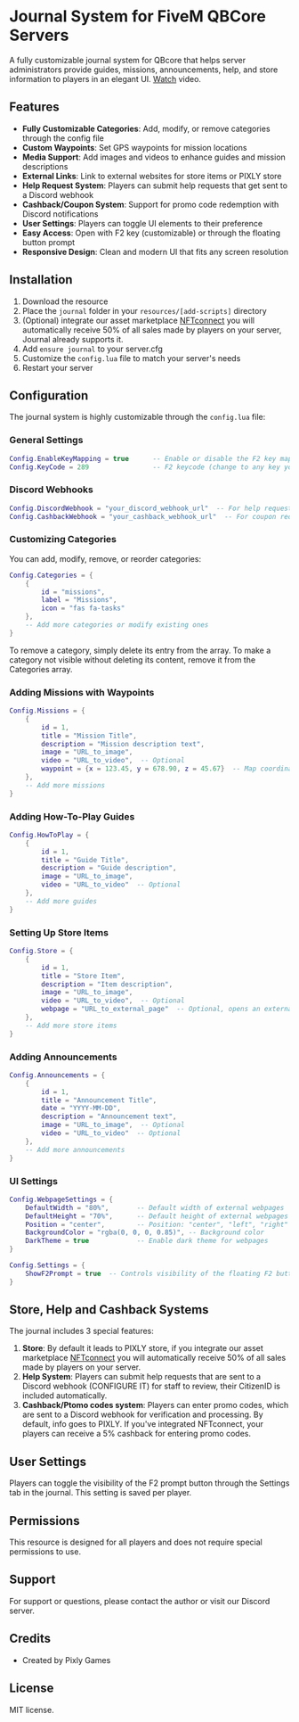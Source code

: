 # Journal System for FiveM QBCore Servers

A fully customizable journal system for QBcore that helps server administrators provide guides, missions, announcements, help, and store information to players in an elegant UI.
[Watch](https://youtu.be/AWJz5CQFkyE?feature=shared) video.

## Features

- **Fully Customizable Categories**: Add, modify, or remove categories through the config file
- **Custom Waypoints**: Set GPS waypoints for mission locations
- **Media Support**: Add images and videos to enhance guides and mission descriptions
- **External Links**: Link to external websites for store items or PIXLY store
- **Help Request System**: Players can submit help requests that get sent to a Discord webhook
- **Cashback/Coupon System**: Support for promo code redemption with Discord notifications
- **User Settings**: Players can toggle UI elements to their preference
- **Easy Access**: Open with F2 key (customizable) or through the floating button prompt
- **Responsive Design**: Clean and modern UI that fits any screen resolution

## Installation

1. Download the resource
2. Place the `journal` folder in your `resources/[add-scripts]` directory
3. (Optional) integrate our asset marketplace [NFTconnect](https://pixly.games/nftconnect) you will automatically receive 50% of all sales made by players on your server, Journal already supports it.
4. Add `ensure journal` to your server.cfg
5. Customize the `config.lua` file to match your server's needs
6. Restart your server

## Configuration

The journal system is highly customizable through the `config.lua` file:

### General Settings

```lua
Config.EnableKeyMapping = true      -- Enable or disable the F2 key mapping
Config.KeyCode = 289                -- F2 keycode (change to any key you prefer)
```

### Discord Webhooks

```lua
Config.DiscordWebhook = "your_discord_webhook_url"  -- For help requests
Config.CashbackWebhook = "your_cashback_webhook_url"  -- For coupon redemptions
```

### Customizing Categories

You can add, modify, remove, or reorder categories:

```lua
Config.Categories = {
    {
        id = "missions",
        label = "Missions",
        icon = "fas fa-tasks"
    },
    -- Add more categories or modify existing ones
}
```

To remove a category, simply delete its entry from the array.
To make a category not visible without deleting its content, remove it from the Categories array.

### Adding Missions with Waypoints

```lua
Config.Missions = {
    {
        id = 1,
        title = "Mission Title",
        description = "Mission description text",
        image = "URL_to_image",
        video = "URL_to_video",  -- Optional
        waypoint = {x = 123.45, y = 678.90, z = 45.67}  -- Map coordinates for the waypoint
    },
    -- Add more missions
}
```

### Adding How-To-Play Guides

```lua
Config.HowToPlay = {
    {
        id = 1,
        title = "Guide Title",
        description = "Guide description",
        image = "URL_to_image",
        video = "URL_to_video"  -- Optional
    },
    -- Add more guides
}
```

### Setting Up Store Items

```lua
Config.Store = {
    {
        id = 1,
        title = "Store Item",
        description = "Item description",
        image = "URL_to_image",
        video = "URL_to_video",  -- Optional
        webpage = "URL_to_external_page"  -- Optional, opens an external webpage
    },
    -- Add more store items
}
```

### Adding Announcements

```lua
Config.Announcements = {
    {
        id = 1,
        title = "Announcement Title",
        date = "YYYY-MM-DD",
        description = "Announcement text",
        image = "URL_to_image",  -- Optional
        video = "URL_to_video"  -- Optional
    },
    -- Add more announcements
}
```

### UI Settings

```lua
Config.WebpageSettings = {
    DefaultWidth = "80%",       -- Default width of external webpages
    DefaultHeight = "70%",      -- Default height of external webpages
    Position = "center",        -- Position: "center", "left", "right"
    BackgroundColor = "rgba(0, 0, 0, 0.85)", -- Background color
    DarkTheme = true            -- Enable dark theme for webpages
}

Config.Settings = {
    ShowF2Prompt = true  -- Controls visibility of the floating F2 button
}
```

## Store, Help and Cashback Systems

The journal includes 3 special features:

1. **Store**: By default it leads to PIXLY store, if you integrate our asset marketplace [NFTconnect](https://pixly.games/nftconnect) you will automatically receive 50% of all sales made by players on your server.
2. **Help System**: Players can submit help requests that are sent to a Discord webhook (CONFIGURE IT) for staff to review, their CitizenID is included automatically.
3. **Cashback/Ptomo codes system**: Players can enter promo codes, which are sent to a Discord webhook for verification and processing. By default, info goes to PIXLY. If you've integrated NFTconnect, your players can receive a 5% cashback for entering promo codes.

## User Settings

Players can toggle the visibility of the F2 prompt button through the Settings tab in the journal. This setting is saved per player.

## Permissions

This resource is designed for all players and does not require special permissions to use.

## Support

For support or questions, please contact the author or visit our Discord server.

## Credits

- Created by Pixly Games

## License

MIT license.
